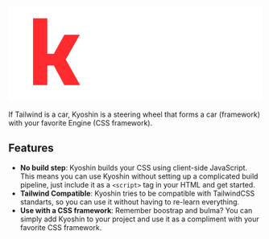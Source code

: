 ![Logo](LOGO.png)


If Tailwind is a car, Kyoshin is a steering wheel that forms a car (framework) with your favorite Engine (CSS framework).

## Features
- **No build step**: Kyoshin builds your CSS using client-side JavaScript. This means you can use Kyoshin without setting up a complicated build pipeline, just include it as a `<script>` tag in your HTML and get started.
- **Tailwind Compatible**: Kyoshin tries to be compatible with TailwindCSS standarts, so you can use it without having to re-learn everything.
- **Use with a CSS framework**: Remember boostrap and bulma? You can simply add Kyoshin to your project and use it as a compliment with your favorite CSS framework.
